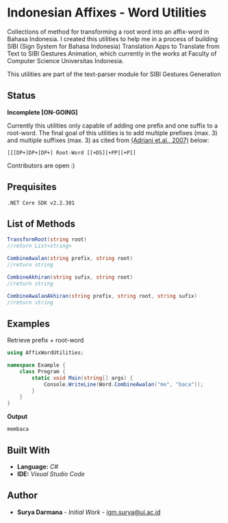 # Indonesian Affixes - Word Utilities

Collections of method for transforming a root word into an affix-word in Bahasa Indonesia.
I created this utilities to help me in a process of building SIBI (Sign System for Bahasa Indonesia) Translation Apps to Translate from Text to SIBI Gestures Animation, which currently in the works at Faculty of Computer Science Universitas Indonesia.


This utilities are part of the text-parser module for SIBI Gestures Generation

## Status
**Incomplete [ON-GOING]**

Currently this utilities only capable of adding one prefix and one suffix to a root-word.
The final goal of this utilities is to add multiple prefixes (max. 3) and multiple suffixes (max. 3)
as cited from [(Adriani et.al., 2007)](https://www.researchgate.net/profile/Jelita_Asian/publication/220316701_Stemming_Indonesian_A_confix-stripping_approach/links/5badcaff299bf13e6051ef4b/Stemming-Indonesian-A-confix-stripping-approach.pdf) below:
```
[[[DP+]DP+]DP+] Root-Word [[+DS][+PP][+P]]
```

Contributors are open :)

## Prequisites
```
.NET Core SDK v2.2.301
```

## List of Methods
```csharp
TransformRoot(string root) 
//return List<string>

CombineAwalan(string prefix, string root) 
//return string

CombineAkhiran(string sufix, string root) 
//return string

CombineAwalanAkhiran(string prefix, string root, string sufix) 
//return string
```
## Examples
Retrieve prefix + root-word
```csharp
using AffixWordUtilities;

namespace Example {
    class Program {
        static void Main(string[] args) {
            Console.WriteLine(Word.CombineAwalan("me", "baca"));
        }
    }
}
```
**Output**
```
membaca
```

## Built With

* **Language:** *C#*
* **IDE:** *Visual Studio Code*

## Author

* **Surya Darmana** - *Initial Work* - igm.surya@ui.ac.id


